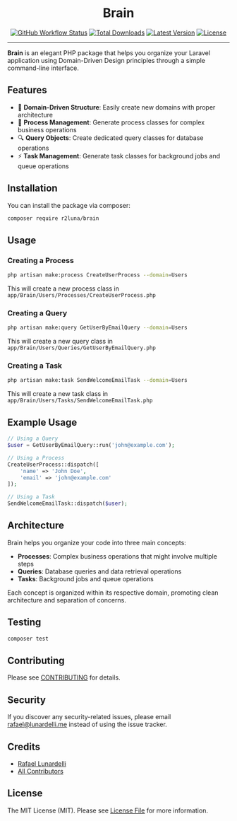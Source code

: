 <p align="center">
    <h1 align="center">Brain</h1>
    <p align="center">
        <a href="https://github.com/r2luna/brain/actions"><img alt="GitHub Workflow Status" src="https://img.shields.io/github/actions/workflow/status/r2luna/brain/main.yml?branch=main"></a>
        <a href="https://packagist.org/packages/r2luna/brain"><img alt="Total Downloads" src="https://img.shields.io/packagist/dt/r2luna/brain"></a>
        <a href="https://packagist.org/packages/r2luna/brain"><img alt="Latest Version" src="https://img.shields.io/packagist/v/r2luna/brain"></a>
        <a href="https://packagist.org/packages/r2luna/brain"><img alt="License" src="https://img.shields.io/packagist/l/r2luna/brain"></a>
    </p>
</p>

---

**Brain** is an elegant PHP package that helps you organize your Laravel application using Domain-Driven Design principles through a simple command-line interface.

## Features

- 🎯 **Domain-Driven Structure**: Easily create new domains with proper architecture
- 🔄 **Process Management**: Generate process classes for complex business operations
- 🔍 **Query Objects**: Create dedicated query classes for database operations
- ⚡ **Task Management**: Generate task classes for background jobs and queue operations

## Installation

You can install the package via composer:

```bash
composer require r2luna/brain
```

## Usage

### Creating a Process

```bash
php artisan make:process CreateUserProcess --domain=Users
```

This will create a new process class in `app/Brain/Users/Processes/CreateUserProcess.php`

### Creating a Query

```bash
php artisan make:query GetUserByEmailQuery --domain=Users
```

This will create a new query class in `app/Brain/Users/Queries/GetUserByEmailQuery.php`

### Creating a Task

```bash
php artisan make:task SendWelcomeEmailTask --domain=Users
```

This will create a new task class in `app/Brain/Users/Tasks/SendWelcomeEmailTask.php`

## Example Usage

```php
// Using a Query
$user = GetUserByEmailQuery::run('john@example.com');

// Using a Process
CreateUserProcess::dispatch([
    'name' => 'John Doe',
    'email' => 'john@example.com'
]);

// Using a Task
SendWelcomeEmailTask::dispatch($user);
```

## Architecture

Brain helps you organize your code into three main concepts:

- **Processes**: Complex business operations that might involve multiple steps
- **Queries**: Database queries and data retrieval operations
- **Tasks**: Background jobs and queue operations

Each concept is organized within its respective domain, promoting clean architecture and separation of concerns.

## Testing

```bash
composer test
```

## Contributing

Please see [CONTRIBUTING](CONTRIBUTING.md) for details.

## Security

If you discover any security-related issues, please email rafael@lunardelli.me instead of using the issue tracker.

## Credits

- [Rafael Lunardelli](https://github.com/r2luna)
- [All Contributors](../../contributors)

## License

The MIT License (MIT). Please see [License File](LICENSE.md) for more information.
